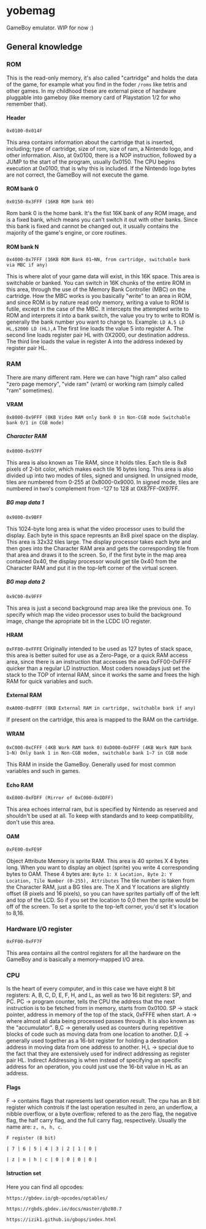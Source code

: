# yobemag

GameBoy emulator. WIP for now :)

## General knowledge

### ROM

This is the read-only memory, it's also called "cartridge" and holds the data of the game, for example
what you find in the foder `/roms` like tetris and other games. In my childhood these are external
piece of hardware pluggable into gameboy (like memory card of Playstation 1/2 for who remember that).

#### Header

`0x0100-0x014F`

This area contains information about the cartridge that is inserted, including; type of cartridge,
size of rom, size of ram, a Nintendo logo, and other information.
Also, at 0x0100, there is a NOP instruction, followed by a JUMP to the start of the program,
usually 0x0150. The CPU begins execution at 0x0100, that is why this is included.
If the Nintendo logo bytes are not correct, the GameBoy will not execute the game.

#### ROM bank 0

`0x0150-0x3FFF (16KB ROM bank 00)`

Rom bank 0 is the home bank. It's the fist 16K bank of any ROM image, and is a fixed bank,
which means you can't switch it out with other banks. Since this bank is fixed and cannot be changed out,
it usually contains the majority of the game's engine, or core routines.

#### ROM bank N

`0x4000-0x7FFF (16KB ROM Bank 01~NN, from cartridge, switchable bank via MBC if any)`

This is where alot of your game data will exist, in this 16K space. This area is switchable or banked.
You can switch in 16K chunks of the entire ROM in this area, through the use of the
Memory Bank Controller (MBC) on the cartridge. How the MBC works is you basically "write" to an area in ROM,
and since ROM is by nature read only memory, writing a value to ROM is futile, except in the case of the MBC.
It intercepts the attempted write to ROM and interprets it into a bank switch,
the value you try to write to ROM is generally the bank number you want to change to.
Example:
`LD A,5
LD HL,$2000
LD (HL),A`
The first line loads the value 5 into register A.
The second line loads register pair HL with 0X2000, our destination address.
The third line loads the value in register A into the address indexed by register pair HL.

### RAM

There are many different ram.
Here we can have "high ram" also called "zero page memory", "vide ram" (vram) or working ram 
(simply called "ram" sometimes).

#### VRAM

`0x8000-0x9FFF (8KB Video RAM only bank 0 in Non-CGB mode Switchable bank 0/1 in CGB mode)`

##### Character RAM

`0x8000-0x97FF`

This area is also known as Tile RAM, since it holds tiles.
Each tile is 8x8 pixels of 2-bit color, which makes each tile 16 bytes long.
This area is also divided up into two modes of tiles, signed and unsigned.
In unsigned mode, tiles are numbered from 0-255 at 0x8000-0x9000.
In signed mode, tiles are numbered in two's complement from -127 to 128 at 0X87FF-0X97FF.

##### BG map data 1

`0x9800-0x9BFF`

This 1024-byte long area is what the video processor uses to build the display.
Each byte in this space represnts an 8x8 pixel space on the display. This area is 32x32 tiles large.
The display processor takes each byte and then goes into the Character RAM area and gets the
corresponding tile from that area and draws it to the screen. So, if the first byte in the map area
contained 0x40, the display processor would get tile 0x40 from the Character RAM and put it in the
top-left corner of the virtual screen.

##### BG map data 2

`0x9C00-0x9FFF`

This area is just a second background map area like the previous one.
To specify which map the video processor uses to build the background image, change the apropriate bit in the LCDC I/O register.

#### HRAM

`0xFF80-0xFFFE`
Originally intended to be used as 127 bytes of stack space, this area is better suited for use as a Zero-Page,
or a quick RAM access area, since there is an instruction that accesses the area 0xFF00-0xFFFF quicker than a regular LD instruction.
Most coders nowadays just set the stack to the TOP of internal RAM, since it works the same and frees the high RAM for quick variables and such.

#### External RAM

`0xA000-0xBFFF (8KB External RAM in cartridge, switchable bank if any)`

If present on the cartridge, this area is mapped to the RAM on the cartridge.

#### WRAM

`0xC000-0xCFFF (4KB Work RAM bank 0)`
`0xD000-0xDFFF (4KB Work RAM bank 1~N) Only bank 1 in Non-CGB modem, switchable bank 1~7 in CGB mode`

This RAM in inside the GameBoy. Generally used for most common variables and such in games.

#### Echo RAM

`0xE000-0xFDFF (Mirror of 0xC000-0xDDFF)`

This area echoes internal ram, but is specified by Nintendo as reserved and shouldn't be used at all. To keep with standards and to keep compatibility, don't use this area.

#### OAM

`0xFE00-0xFE9F`

Object Attribute Memory is sprite RAM. This area is 40 sprites X 4 bytes long.
When you want to display an object (sprite) you write 4 corresponding bytes to OAM. These 4 bytes are:
`Byte 1: X Location,
Byte 2: Y Location,
Tile Number (0-255),
Attributes`
The tile number is taken from the Character RAM, just a BG tiles are. The X and Y locations are slightly
offset (8 pixels and 16 pixels), so you can have sprites partially off of the left and top of the LCD.
So if you set the location to 0,0 then the sprite would be off of the screen. To set a sprite to the top-left corner, 
you'd set it's location to 8,16.

### Hardware I/O register

`0xFF00-0xFF7F`

This area contains all the control registers for all the hardware on the GameBoy and is basically a memory-mapped I/O area.

### CPU

Is the heart of every computer, and in this case we have eight 8 bit registers:
A, B, C, D, E, F, H, and L, as well as two 16 bit registers: SP, and PC.
PC -> program counter, tells the CPU the address that the next instruction is to be fetched from in memory, starts from 0x0100.
SP -> stack pointer, address in memory of the top of the stack, 0xFFFE when start.
A -> where almost all data being processed passes through. It is also known as the "accumulator".
B,C -> generally used as counters during repetitive blocks of code such as moving data from one location to another.
D,E -> generally used together as a 16-bit register for holding a destination address in moving data from one address to another.
H,L -> special due to the fact that they are extensively used for indirect addressing as register pair HL.
Indirect Addressing is when instead of specifying an specific address for an operation, you could just use the 16-bit value in HL as an address.

#### Flags

F -> contains flags that rapresents last operation result.
The cpu has an 8 bit register which controls if the last operation resulted in zero, an underflow,
a nibble overflow, or a byte overflow; refered to as the zero flag, the negative flag, the half carry flag, and the full carry flag, respectively.
Usually the name are: `z, n, h, c`.

`F register (8 bit)`

`| 7 | 6 | 5 | 4 | 3 | 2 | 1 | 0 |`

`| z | n | h | c | 0 | 0 | 0 | 0 |`

#### Istruction set

Here you can find all opcodes:

`https://gbdev.io/gb-opcodes/optables/`

`https://rgbds.gbdev.io/docs/master/gbz80.7`

`https://izik1.github.io/gbops/index.html`
